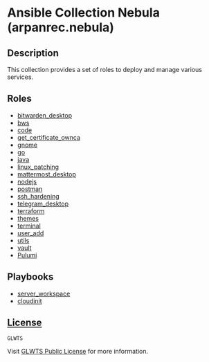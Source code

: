 # Ansible Collection Nebula (arpanrec.nebula)

## Description

This collection provides a set of roles to deploy and manage various services.

## Roles

- [bitwarden_desktop](/roles/bitwarden_desktop/README.md)
- [bws](/roles/bws/README.md)
- [code](/roles/code/README.md)
- [get_certificate_ownca](/roles/get_certificate_ownca/README.md)
- [gnome](/roles/gnome/README.md)
- [go](/roles/go/README.md)
- [java](/roles/java/README.md)
- [linux_patching](/roles/linux_patching/README.md)
- [mattermost_desktop](/roles/mattermost_desktop/README.md)
- [nodejs](/roles/nodejs/README.md)
- [postman](/roles/postman/README.md)
- [ssh_hardening](/roles/ssh_hardening/README.md)
- [telegram_desktop](/roles/telegram_desktop/README.md)
- [terraform](/roles/terraform/README.md)
- [themes](/roles/themes/README.md)
- [terminal](/roles/terminal/README.md)
- [user_add](/roles/user_add/README.md)
- [utils](/roles/utils/README.md)
- [vault](/roles/vault/README.md)
- [Pulumi](/roles/pulumi/README.md)

## Playbooks

- [server_workspace](/playbooks/server_workspace.md)
- [cloudinit](/playbooks/cloudinit.md)

## [License](LICENSE)

`GLWTS`

Visit [GLWTS Public License](https://raw.githubusercontent.com/me-shaon/GLWTPL/master/NSFW_LICENSE) for more information.
